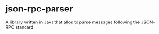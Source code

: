 # json-rpc-parser
A library written in Java that allos to parse messages following the JSON-RPC standard
